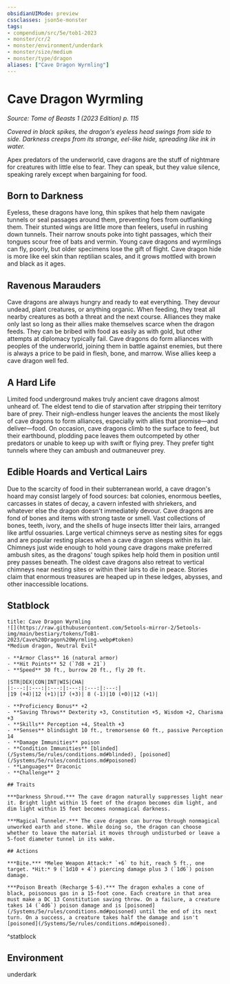 ```yaml
---
obsidianUIMode: preview
cssclasses: json5e-monster
tags:
- compendium/src/5e/tob1-2023
- monster/cr/2
- monster/environment/underdark
- monster/size/medium
- monster/type/dragon
aliases: ["Cave Dragon Wyrmling"]
---
```

# Cave Dragon Wyrmling
*Source: Tome of Beasts 1 (2023 Edition) p. 115*  

*Covered in black spikes, the dragon's eyeless head swings from side to side. Darkness creeps from its strange, eel-like hide, spreading like ink in water.*

Apex predators of the underworld, cave dragons are the stuff of nightmare for creatures with little else to fear. They can speak, but they value silence, speaking rarely except when bargaining for food.

## Born to Darkness

Eyeless, these dragons have long, thin spikes that help them navigate tunnels or seal passages around them, preventing foes from outflanking them. Their stunted wings are little more than feelers, useful in rushing down tunnels. Their narrow snouts poke into tight passages, which their tongues scour free of bats and vermin. Young cave dragons and wyrmlings can fly, poorly, but older specimens lose the gift of flight. Cave dragon hide is more like eel skin than reptilian scales, and it grows mottled with brown and black as it ages.

## Ravenous Marauders

Cave dragons are always hungry and ready to eat everything. They devour undead, plant creatures, or anything organic. When feeding, they treat all nearby creatures as both a threat and the next course. Alliances they make only last so long as their allies make themselves scarce when the dragon feeds. They can be bribed with food as easily as with gold, but other attempts at diplomacy typically fail. Cave dragons do form alliances with peoples of the underworld, joining them in battle against enemies, but there is always a price to be paid in flesh, bone, and marrow. Wise allies keep a cave dragon well fed.

## A Hard Life

Limited food underground makes truly ancient cave dragons almost unheard of. The eldest tend to die of starvation after stripping their territory bare of prey. Their nigh-endless hunger leaves the ancients the most likely of cave dragons to form alliances, especially with allies that promise—and deliver—food. On occasion, cave dragons climb to the surface to feed, but their earthbound, plodding pace leaves them outcompeted by other predators or unable to keep up with swift or flying prey. They prefer tight tunnels where they can ambush and outmaneuver prey.

## Edible Hoards and Vertical Lairs

Due to the scarcity of food in their subterranean world, a cave dragon's hoard may consist largely of food sources: bat colonies, enormous beetles, carcasses in states of decay, a cavern infested with shriekers, and whatever else the dragon doesn't immediately devour. Cave dragons are fond of bones and items with strong taste or smell. Vast collections of bones, teeth, ivory, and the shells of huge insects litter their lairs, arranged like artful ossuaries. Large vertical chimneys serve as nesting sites for eggs and are popular resting places when a cave dragon sleeps within its lair. Chimneys just wide enough to hold young cave dragons make preferred ambush sites, as the dragons' tough spikes help hold them in position until prey passes beneath. The oldest cave dragons also retreat to vertical chimneys near nesting sites or within their lairs to die in peace. Stories claim that enormous treasures are heaped up in these ledges, abysses, and other inaccessible locations.

## Statblock

```ad-statblock
title: Cave Dragon Wyrmling
![](https://raw.githubusercontent.com/5etools-mirror-2/5etools-img/main/bestiary/tokens/ToB1-2023/Cave%20Dragon%20Wyrmling.webp#token)
*Medium dragon, Neutral Evil*

- **Armor Class** 16 (natural armor)
- **Hit Points** 52 (`7d8 + 21`)
- **Speed** 30 ft., burrow 20 ft., fly 20 ft.

|STR|DEX|CON|INT|WIS|CHA|
|:---:|:---:|:---:|:---:|:---:|:---:|
|19 (+4)|12 (+1)|17 (+3)| 8 (-1)|10 (+0)|12 (+1)|

- **Proficiency Bonus** +2
- **Saving Throws** Dexterity +3, Constitution +5, Wisdom +2, Charisma +3
- **Skills** Perception +4, Stealth +3
- **Senses** blindsight 10 ft., tremorsense 60 ft., passive Perception 14
- **Damage Immunities** poison
- **Condition Immunities** [blinded](/Systems/5e/rules/conditions.md#blinded), [poisoned](/Systems/5e/rules/conditions.md#poisoned)
- **Languages** Draconic
- **Challenge** 2

## Traits

***Darkness Shroud.*** The cave dragon naturally suppresses light near it. Bright light within 15 feet of the dragon becomes dim light, and dim light within 15 feet becomes nonmagical darkness.

***Magical Tunneler.*** The cave dragon can burrow through nonmagical unworked earth and stone. While doing so, the dragon can choose whether to leave the material it moves through undisturbed or leave a 5-foot diameter tunnel in its wake.

## Actions

***Bite.*** *Melee Weapon Attack:* `+6` to hit, reach 5 ft., one target. *Hit:* 9 (`1d10 + 4`) piercing damage plus 3 (`1d6`) poison damage.

***Poison Breath (Recharge 5-6).*** The dragon exhales a cone of black, poisonous gas in a 15-foot cone. Each creature in that area must make a DC 13 Constitution saving throw. On a failure, a creature takes 14 (`4d6`) poison damage and is [poisoned](/Systems/5e/rules/conditions.md#poisoned) until the end of its next turn. On a success, a creature takes half the damage and isn't [poisoned](/Systems/5e/rules/conditions.md#poisoned).
```
^statblock

## Environment

underdark